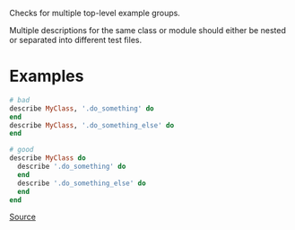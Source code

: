 
Checks for multiple top-level example groups.

Multiple descriptions for the same class or module should either
be nested or separated into different test files.

# Examples

```ruby
# bad
describe MyClass, '.do_something' do
end
describe MyClass, '.do_something_else' do
end

# good
describe MyClass do
  describe '.do_something' do
  end
  describe '.do_something_else' do
  end
end
```

[Source](http://www.rubydoc.info/gems/rubocop/RuboCop/Cop/RSpec/MultipleDescribes)